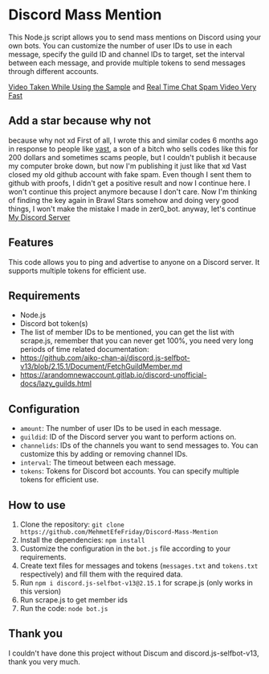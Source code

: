 # Discord Mass Mention
This Node.js script allows you to send mass mentions on Discord using your own bots. You can customize the number of user IDs to use in each message, specify the guild ID and channel IDs to target, set the interval between each message, and provide multiple tokens to send messages through different accounts.

[Video Taken While Using the Sample](https://youtu.be/A2Roa8xsaLA) and [Real Time Chat Spam Video Very Fast](https://youtu.be/XZctJrYFT90)

## Add a star because why not
because why not xd 
First of all, I wrote this and similar codes 6 months ago in response to people like [vast](https://github.com/imvast), a son of a bitch who sells codes like this for 200 dollars and sometimes scams people, but I couldn't publish it because my computer broke down, but now I'm publishing it just like that xd
Vast closed my old github account with fake spam.
Even though I sent them to github with proofs, I didn't get a positive result and now I continue here.
I won't continue this project anymore because I don't care.
Now I'm thinking of finding the key again in Brawl Stars somehow and doing very good things, I won't make the mistake I made in zer0_bot. anyway, let's continue
[My Discord Server](https://discord.gg/HMESXRwX2Z)

## Features
This code allows you to ping and advertise to anyone on a Discord server. It supports multiple tokens for efficient use.

## Requirements
- Node.js
- Discord bot token(s)
- The list of member IDs to be mentioned, you can get the list with scrape.js, remember that you can never get 100%, you need very long periods of time related documentation:
- https://github.com/aiko-chan-ai/discord.js-selfbot-v13/blob/2.15.1/Document/FetchGuildMember.md
- https://arandomnewaccount.gitlab.io/discord-unofficial-docs/lazy_guilds.html

## Configuration
- `amount`: The number of user IDs to be used in each message.
- `guildid`: ID of the Discord server you want to perform actions on.
- `channelids`: IDs of the channels you want to send messages to. You can customize this by adding or removing channel IDs.
- `interval`: The timeout between each message.
- `tokens`: Tokens for Discord bot accounts. You can specify multiple tokens for efficient use.

## How to use
1. Clone the repository: `git clone https://github.com/MehmetEfeFriday/Discord-Mass-Mention`
2. Install the dependencies: `npm install`
3. Customize the configuration in the `bot.js` file according to your requirements.
4. Create text files for messages and tokens (`messages.txt` and `tokens.txt` respectively) and fill them with the required data.
5. Run `npm i discord.js-selfbot-v13@2.15.1` for scrape.js (only works in this version)
6. Run scrape.js to get member ids
7. Run the code: `node bot.js`

## Thank you
I couldn't have done this project without Discum and discord.js-selfbot-v13, thank you very much.
